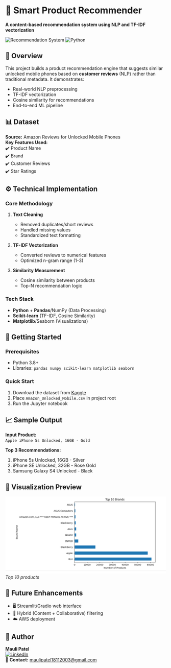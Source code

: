 # 📱 Smart Product Recommender  
**A content-based recommendation system using NLP and TF-IDF vectorization**  

![Recommendation System](https://img.shields.io/badge/Type-Content%20Based-FF6F00) ![Python](https://img.shields.io/badge/Python-3.8%2B-blue)  

## 🌟 Overview  
This project builds a product recommendation engine that suggests similar unlocked mobile phones based on **customer reviews** (NLP) rather than traditional metadata. It demonstrates:  
- Real-world NLP preprocessing  
- TF-IDF vectorization  
- Cosine similarity for recommendations  
- End-to-end ML pipeline  

## 📊 Dataset  
**Source:** Amazon Reviews for Unlocked Mobile Phones  
**Key Features Used:**  
✔️ Product Name  
✔️ Brand  
✔️ Customer Reviews  
✔️ Star Ratings  

## ⚙️ Technical Implementation  
### Core Methodology  
1. **Text Cleaning**  
   - Removed duplicates/short reviews  
   - Handled missing values  
   - Standardized text formatting  

2. **TF-IDF Vectorization**  
   - Converted reviews to numerical features  
   - Optimized n-gram range (1-3)  

3. **Similarity Measurement**  
   - Cosine similarity between products  
   - Top-N recommendation logic  

### Tech Stack  
- **Python** + **Pandas**/NumPy (Data Processing)  
- **Scikit-learn** (TF-IDF, Cosine Similarity)  
- **Matplotlib**/Seaborn (Visualizations)  

## 🚀 Getting Started  
### Prerequisites  
- Python 3.8+  
- Libraries: `pandas numpy scikit-learn matplotlib seaborn`  

### Quick Start  
1. Download the dataset from [Kaggle](https://www.kaggle.com/datasets/...)  
2. Place `Amazon_Unlocked_Mobile.csv` in project root  
3. Run the Jupyter notebook  

## 📈 Sample Output  
**Input Product:**  
`Apple iPhone 5s Unlocked, 16GB - Gold`  

**Top 3 Recommendations:**  
1. iPhone 5s Unlocked, 16GB - Silver  
2. iPhone SE Unlocked, 32GB - Rose Gold  
3. Samsung Galaxy S4 Unlocked - Black  

## 🎨 Visualization Preview  
![Visualization](images/visualization.png)  
*Top 10 products*  

## 🔮 Future Enhancements  
- 🖥️ Streamlit/Gradio web interface  
- 🤝 Hybrid (Content + Collaborative) filtering  
- ☁️ AWS deployment  

## 👥 Author  
**Mauli Patel**  
[![LinkedIn](https://img.shields.io/badge/LinkedIn-Profile-blue)](https://linkedin.com/in/...)  
📧 **Contact:** maulipatel18112003@gmail.com  
